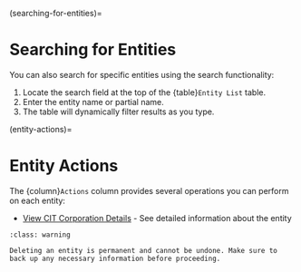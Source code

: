 

(searching-for-entities)=
# Searching for Entities

You can also search for specific entities using the search functionality:

1. Locate the search field at the top of the {table}`Entity List` table.
2. Enter the entity name or partial name.
3. The table will dynamically filter results as you type.

(entity-actions)=
# Entity Actions

The {column}`Actions` column provides several operations you can perform on each entity:

- [View CIT Corporation Details](#view-more-icon) - See detailed information about the entity


```{admonition} Warning
:class: warning

Deleting an entity is permanent and cannot be undone. Make sure to back up any necessary information before proceeding.
```
